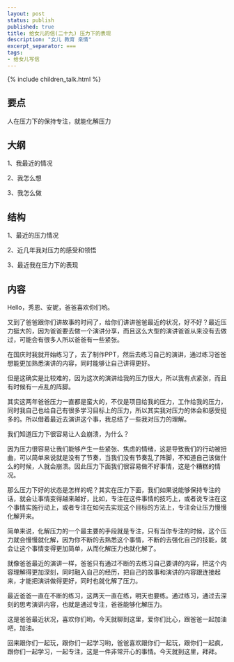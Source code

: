 ```yaml
---
layout: post
status: publish
published: true
title: 给女儿的信(二十九) 压力下的表现
description: "女儿 教育 亲情"
excerpt_separator: ===
tags:
- 给女儿写信
---
```


{% include children_talk.html %}


## 要点

人在压力下的保持专注，就能化解压力

## 大纲

1、我最近的情况

2、我怎么想

3、我怎么做

## 结构

1、最近的压力情况

2、近几年我对压力的感受和领悟

3、最近我在压力下的表现

## 内容

Hello，秀恩、安妮，爸爸喜欢你们哟。

又到了爸爸跟你们讲故事的时间了，给你们讲讲爸爸最近的状况，好不好？最近压力挺大的，因为爸爸要去做一个演讲分享，而且这么大型的演讲爸爸从来没有去做过，可能会有很多人所以爸爸有一些紧张。

在国庆时我就开始练习了，去了制作PPT，然后去练习自己的演讲，通过练习爸爸想能更加熟悉演讲的内容，同时能够让自己讲得更好。

但是这确实是比较难的，因为这次的演讲给我的压力很大，所以我有点紧张，而且有时候有一点乱的阵脚。

其实这两年爸爸压力一直都是蛮大的，不仅是项目给我的压力，工作给我的压力，同时我自己也给自己有很多学习目标上的压力，所以其实我对压力的体会和感受挺多的。所以借着最近去演讲这个事，我总结了一些我对压力的理解。

我们知道压力下很容易让人会崩溃，为什么？

因为压力很容易让我们能够产生一些紧张、焦虑的情绪，这是导致我们的行动被扭曲，可以简单来说就是没有了节奏，当我们没有节奏乱了阵脚，不知道自己该做什么的时候，人就会崩溃。因此压力下面我们很容易做不好事情，这是个糟糕的情况。

那么压力下好的状态是怎样的呢？其实在压力下面，我们如果说能够保持专注的话，就会让事情变得越来越好，比如，专注在这件事情的技巧上，或者说专注在这个事情实施行动上，或者专注在如何去实现这个目标的方法上，专注会让压力慢慢化解开来。

简单来说，化解压力的一个最主要的手段就是专注，只有当你专注的时候，这个压力就会慢慢就化解，因为你不断的去熟悉这个事情，不断的去强化自己的技能，就会让这个事情变得更加简单，从而化解压力也就化解了。

就像爸爸最近的演讲一样，爸爸只有通过不断的去练习自己要讲的内容，把这个内容理解得更加深刻，同时融入自己的经历，把自己的故事和演讲的内容跟连接起来，才能把演讲做得更好，同时也就化解了压力。

最近爸爸一直在不断的练习，这两天一直在练，明天也要练。通过练习，通过去深刻的思考演讲内容，也就是通过专注，爸爸能够化解压力。

这是爸爸最近状况，喜欢你们哟，今天就聊到这里，爱你们比心，跟爸爸一起加油吧，加油。

回来跟你们一起玩，跟你们一起学习哟，爸爸喜欢跟你们一起玩，跟你们一起疯，跟你们一起学习，一起专注，这是一件非常开心的事情。今天就到这里，拜拜。


